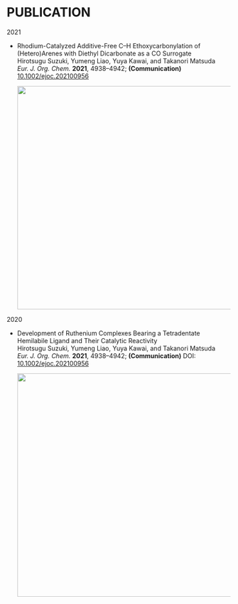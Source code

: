 # PUBLICATION

<div class="year" id="2021">2021</div>
<ul>
<li>
<p><div class="title">Rhodium-Catalyzed Additive-Free C–H Ethoxycarbonylation of (Hetero)Arenes with Diethyl Dicarbonate as a CO Surrogate</div>
<div class="author">Hirotsugu Suzuki, Yumeng Liao, Yuya Kawai, and Takanori Matsuda</div>
<div class="journal"><i>Eur. J. Org. Chem.</i> <b>2021</b>, 4938&ndash;4942; <b>(Communication)</b> <a href="https://doi.org/10.1002/ejoc.202100956" target="_blank" class="d-inline-block"><i class="ai ai-doi text-doi"></i>10.1002/ejoc.202100956</a>
<p class="graphic"><img src="https://static.wixstatic.com/media/04d330_72c96ddfcdd14ec184326fc539955000~mv2.png/v1/fill/w_1332,h_285,al_c,q_90,enc_auto/ejoc202100956-toc-0001-m.png" width="503px" /></p>
</li>
</ul>

<div class="year" id="2020">2020</div>
<ul>
<li>
<p><div class="title">Development of Ruthenium Complexes Bearing a Tetradentate Hemilabile Ligand and Their Catalytic Reactivity</div>
<div class="author">Hirotsugu Suzuki, Yumeng Liao, Yuya Kawai, and Takanori Matsuda</div>
<div class="journal"><i>Eur. J. Org. Chem.</i> <b>2021</b>, 4938&ndash;4942; <b>(Communication)</b> DOI: <a href="https://doi.org/10.1002/ejoc.202100956" target="doi">10.1002/ejoc.202100956</a></p>
<p class="graphic"><img src="https://static.wixstatic.com/media/04d330_a5d56568cd064cd5a71f648fc4bff0ba~mv2.png/v1/fill/w_1032,h_272,al_c,lg_1,q_85,enc_auto/csj102.png" width="503px" /></p>
</li>
</ul>

